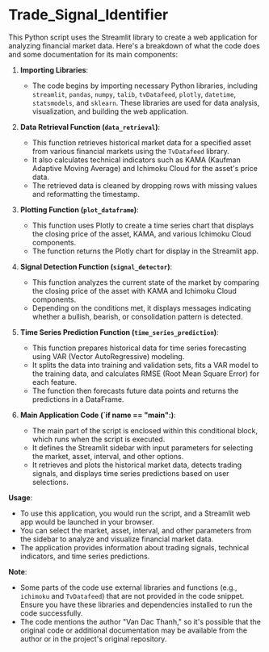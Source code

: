 # Trade_Signal_Identifier
This Python script uses the Streamlit library to create a web application for analyzing financial market data. Here's a breakdown of what the code does and some documentation for its main components:

1. **Importing Libraries**:
   - The code begins by importing necessary Python libraries, including `streamlit`, `pandas`, `numpy`, `talib`, `tvDatafeed`, `plotly`, `datetime`, `statsmodels`, and `sklearn`. These libraries are used for data analysis, visualization, and building the web application.

2. **Data Retrieval Function (`data_retrieval`)**:
   - This function retrieves historical market data for a specified asset from various financial markets using the `TvDatafeed` library.
   - It also calculates technical indicators such as KAMA (Kaufman Adaptive Moving Average) and Ichimoku Cloud for the asset's price data.
   - The retrieved data is cleaned by dropping rows with missing values and reformatting the timestamp.

3. **Plotting Function (`plot_dataframe`)**:
   - This function uses Plotly to create a time series chart that displays the closing price of the asset, KAMA, and various Ichimoku Cloud components.
   - The function returns the Plotly chart for display in the Streamlit app.

4. **Signal Detection Function (`signal_detector`)**:
   - This function analyzes the current state of the market by comparing the closing price of the asset with KAMA and Ichimoku Cloud components.
   - Depending on the conditions met, it displays messages indicating whether a bullish, bearish, or consolidation pattern is detected.

5. **Time Series Prediction Function (`time_series_prediction`)**:
   - This function prepares historical data for time series forecasting using VAR (Vector AutoRegressive) modeling.
   - It splits the data into training and validation sets, fits a VAR model to the training data, and calculates RMSE (Root Mean Square Error) for each feature.
   - The function then forecasts future data points and returns the predictions in a DataFrame.

6. **Main Application Code (`if __name__ == "__main__":)**:
   - The main part of the script is enclosed within this conditional block, which runs when the script is executed.
   - It defines the Streamlit sidebar with input parameters for selecting the market, asset, interval, and other options.
   - It retrieves and plots the historical market data, detects trading signals, and displays time series predictions based on user selections.

**Usage**:
- To use this application, you would run the script, and a Streamlit web app would be launched in your browser.
- You can select the market, asset, interval, and other parameters from the sidebar to analyze and visualize financial market data.
- The application provides information about trading signals, technical indicators, and time series predictions.

**Note**:
- Some parts of the code use external libraries and functions (e.g., `ichimoku` and `TvDatafeed`) that are not provided in the code snippet. Ensure you have these libraries and dependencies installed to run the code successfully.
- The code mentions the author "Van Dac Thanh," so it's possible that the original code or additional documentation may be available from the author or in the project's original repository.
